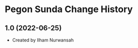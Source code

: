 Pegon Sunda Change History
====================

1.0 (2022-06-25)
----------------
* Created by Ilham Nurwansah
